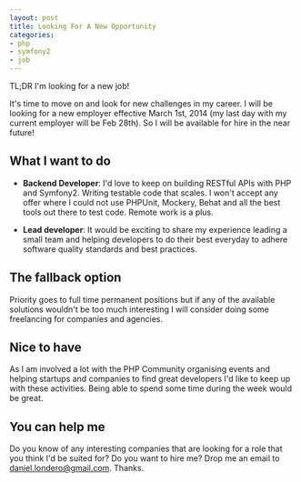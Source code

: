 ```yaml
---
layout: post
title: Looking For A New Opportunity
categories:
- php
- symfony2
- job
---
```


TL;DR I'm looking for a new job!

It's time to move on and look for new challenges in my career. I will be looking for a new employer effective March 1st, 2014 (my last day with my current employer will be Feb 28th). So I will be available for hire in the near future!

## What I want to do

* **Backend Developer**: I'd love to keep on building RESTful APIs with PHP and Symfony2. Writing testable code that scales. I won't accept any offer where I could not use PHPUnit, Mockery, Behat and all the best tools out there to test code. Remote work is a plus.

* **Lead developer**: It would be exciting to share my experience leading a small team and helping developers to do their best everyday to adhere software quality standards and best practices.

## The fallback option
Priority goes to full time permanent positions but if any of the available solutions wouldn't be too much interesting I will consider doing some freelancing for companies and agencies.

## Nice to have
As I am involved a lot with the PHP Community organising events and helping startups and companies to find great developers I'd like to keep up with these activities. Being able to spend some time during the week would be great.

## You can help me
Do you know of any interesting companies that are looking for a role that you think I'd be suited for? Do you want to hire me? Drop me an email to daniel.londero@gmail.com. Thanks.